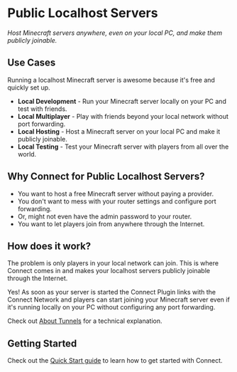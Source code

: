 # Public Localhost Servers

_Host Minecraft servers anywhere, even on your local PC, and make them publicly joinable._

## Use Cases

Running a localhost Minecraft server is awesome because it's free and quickly set up.

- **Local Development** - Run your Minecraft server locally on your PC and test with friends.
- **Local Multiplayer** - Play with friends beyond your local network without port forwarding.
- **Local Hosting** - Host a Minecraft server on your local PC and make it publicly joinable.
- **Local Testing** - Test your Minecraft server with players from all over the world.

## Why Connect for Public Localhost Servers?

- You want to host a free Minecraft server without paying a provider.
- You don't want to mess with your router settings and configure port forwarding.
- Or, might not even have the admin password to your router.
- You want to let players join from anywhere through the Internet.

## How does it work?

The problem is only players in your local network can join. This is where Connect comes in
and makes your localhost servers publicly joinable through the Internet.

Yes! As soon as your server is started the Connect Plugin links with the Connect Network
and players can start joining your Minecraft server even if it's running locally
on your PC without configuring any port forwarding.

Check out [About Tunnels](/guide/tunnels) for a technical explanation.

## Getting Started

Check out the [Quick Start guide](/guide/quick-start) to learn how to get started with Connect.
